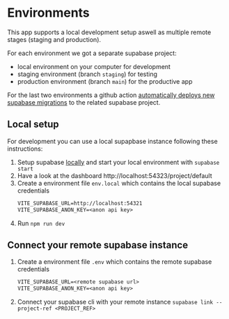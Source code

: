# Environments

This app supports a local development setup aswell as multiple remote stages (staging and production).

For each environment we got a separate supabase project:

- local environment on your computer for development
- staging environment (branch `staging`) for testing
- production environment (branch `main`) for the productive app

For the last two environments a github action [automatically deploys new supabase migrations](https://supabase.com/docs/guides/cli/managing-environments?environment=staging#deploy-a-migration) to the related supabase project.

## Local setup

For development you can use a local supapbase instance following these instructions:

1. Setup supabase [locally](https://supabase.com/docs/guides/cli/local-development) and start your local environment with `supabase start`
2. Have a look at the dashboard http://localhost:54323/project/default
3. Create a environment file `env.local` which contains the local supabase credentials
   ```txt
   VITE_SUPABASE_URL=http://localhost:54321
   VITE_SUPABASE_ANON_KEY=<anon api key>
   ```
4. Run `npm run dev`

## Connect your remote supabase instance

1. Create a environment file `.env` which contains the remote supabase credentials
   ```txt
   VITE_SUPABASE_URL=<remote supabase url>
   VITE_SUPABASE_ANON_KEY=<anon api key>
   ```
2. Connect your supabase cli with your remote instance `supabase link --project-ref <PROJECT_REF>`
